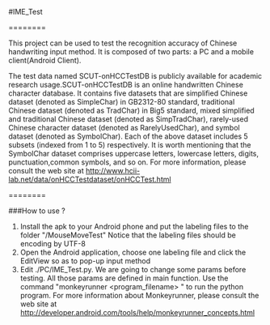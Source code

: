 #IME_Test

========

This project can be used to test the recognition accuracy of Chinese handwriting input method. It is composed of two parts: a PC and a mobile client(Android Client).

The test data named SCUT-onHCCTestDB is publicly available for academic research usage.SCUT-onHCCTestDB is an online handwritten Chinese character database. It contains five datasets that are simplified Chinese dataset (denoted as SimpleChar) in GB2312-80 standard, traditional Chinese dataset (denoted as TradChar) in Big5 standard, mixed simplified and traditional Chinese dataset (denoted as SimpTradChar),
rarely-used Chinese character dataset (denoted as RarelyUsedChar), and symbol dataset (denoted as SymbolChar). Each of the above dataset includes 5 subsets (indexed from 1 to 5) respectively. It is worth mentioning that the SymbolChar dataset comprises uppercase letters, lowercase letters, digits, punctuation,common symbols, and so on. 
For more information, please consult the web site at http://www.hcii-lab.net/data/onHCCTestdataset/onHCCTest.html


========

###How to use ?

1. Install the apk to your Android phone and put the labeling files to the folder "<sdcard>/MouseMoveTest"
Notice that the labeling files should be encoding by UTF-8
2. Open the Android application, choose one labeling file and click the EditView so as to pop-up input method
3. Edit ./PC/IME_Test.py.
We are going to change some params before testing. All those params are defined in main function.
Use the command "monkeyrunner <program_filename> " to run the python program.
For more information about Monkeyrunner, please consult the web site at
http://developer.android.com/tools/help/monkeyrunner_concepts.html
